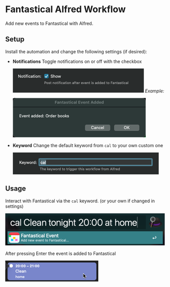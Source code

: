 # Fantastical Alfred Workflow

Add new events to Fantastical with Alfred.

## Setup

Install the automation and change the following settings (if desired):

* **Notifications**
  Toggle notifications on or off with the checkbox

  ![Notification Setting](img/notification.png)
  *Example:*

  ![Example Notification](img/example-notification.png)
* **Keyword**
  Change the default keyword from `cal` to your own custom one

  ![Keyword Setting](img/keyword.png)

## Usage

Interact with Fantastical via the `cal` keyword. (or your own if changed in settings)

![Usage](img/usage.png)

After pressing Enter the event is added to Fantastical

![Added Event](img/addedevent.png)
